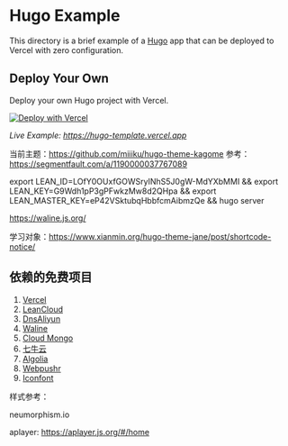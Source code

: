 # Hugo Example

This directory is a brief example of a [Hugo](https://gohugo.io/) app that can be deployed to Vercel with zero configuration.

## Deploy Your Own

Deploy your own Hugo project with Vercel.

[![Deploy with Vercel](https://vercel.com/button)](https://vercel.com/new/clone?repository-url=https://github.com/vercel/vercel/tree/main/examples/hugo&template=hugo)

_Live Example: https://hugo-template.vercel.app_

当前主题：https://github.com/miiiku/hugo-theme-kagome
参考：https://segmentfault.com/a/1190000037767089

export LEAN_ID=LOfY0OUxfGOWSryINhS5J0gW-MdYXbMMI && export LEAN_KEY=G9Wdh1pP3gPFwkzMw8d2QHpa && export LEAN_MASTER_KEY=eP42VSktubqHbbfcmAibmzQe && hugo server

https://waline.js.org/

学习对象：https://www.xianmin.org/hugo-theme-jane/post/shortcode-notice/

## 依赖的免费项目

1. [Vercel](https://vercel.com)
2. [LeanCloud](https://console.leancloud.app)
3. [DnsAliyun](https://dns.console.aliyun.com)
4. [Waline](https://waline.js.org)
5. [Cloud Mongo](https://cloud.mongodb.com)
6. [七牛云](https://portal.qiniu.com)
7. [Algolia](https://www.algolia.com)
8. [Webpushr](https://www.webpushr.com)
9. [Iconfont](https://iconfont.cn)

样式参考：

neumorphism.io

aplayer:
https://aplayer.js.org/#/home